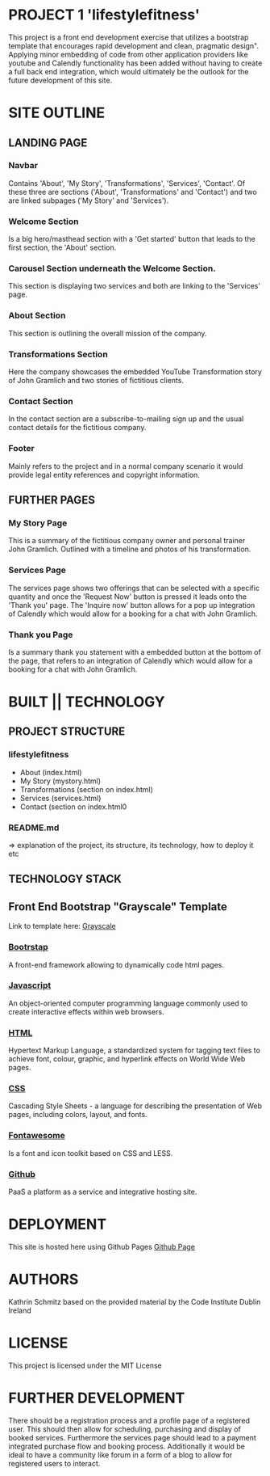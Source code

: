 # PROJECT 1 'lifestylefitness'

This project is a front end development exercise that utilizes a bootstrap template that encourages rapid development and clean, pragmatic design". Applying minor embedding of code from other application providers like youtube and Calendly functionality has been added without having to create a full back end integration, which would ultimately be the outlook for the future development of this site. 


# SITE OUTLINE 

## LANDING PAGE

### Navbar 

Contains 'About', 'My Story', 'Transformations', 'Services', 'Contact'. Of these three are sections  ('About', 'Transformations' and 'Contact') and two are linked subpages ('My Story' and 'Services'). 

### Welcome Section 
Is a big hero/masthead section with a 'Get started' button that leads to the first section, the 'About' section. 


### Carousel Section underneath the Welcome Section. 
This section is displaying two services and both are linking to the 'Services' page. 

### About Section

This section is outlining the overall mission of the company.

### Transformations Section 
Here the company showcases the embedded YouTube Transformation story of John Gramlich and two stories of fictitious clients. 


### Contact Section 
In the contact section are a subscribe-to-mailing sign up and the usual contact details for the fictitious company. 

### Footer 
Mainly refers to the project and in a normal company scenario it would provide legal entity references and copyright information. 

## FURTHER PAGES

### My Story Page
This is a summary of the fictitious company owner and personal trainer John Gramlich. Outlined with a timeline and photos of his transformation.

### Services Page

The services page shows two offerings that can be selected with a specific quantity and once the 'Request Now' button is pressed it leads onto the 'Thank you' page. The 'Inquire now' button allows for a pop up integration of Calendly which would allow for a booking for a chat with John Gramlich. 

### Thank you Page 
Is a summary thank you statement with a embedded button at the bottom of the page, that refers to an integration of Calendly which would allow for a booking for a chat with John Gramlich. 




# BUILT || TECHNOLOGY

## PROJECT STRUCTURE

### lifestylefitness

- About (index.html)
- My Story (mystory.html)
- Transformations (section on index.html)
- Services (services.html)
- Contact (section on index.html0


### README.md
=> explanation of the project, its structure, its technology, how to deploy it etc

## TECHNOLOGY STACK

## Front End Bootstrap "Grayscale" Template 

Link to template here: 
[Grayscale](https://startbootstrap.com/theme/grayscale)


### [Bootrstap](https://getbootstrap.com/docs/4.0/getting-started/introduction/) 
A front-end framework allowing to dynamically code html pages.


### [Javascript](https://www.javascript.com/) 
An object-oriented computer programming language commonly used to create interactive effects within web browsers.

### [HTML](https://www.w3schools.com/html/) 
Hypertext Markup Language, a standardized system for tagging text files to achieve font, colour, graphic, and hyperlink effects on World Wide Web pages.

### [CSS](https://developer.mozilla.org/en-US/docs/Web/CSS) 
Cascading Style Sheets - a language for describing the presentation of Web pages, including colors, layout, and fonts.

### [Fontawesome](http://fontawesome.io/)
Is a font and icon toolkit based on CSS and LESS. 
 

### [Github](https://www.github.com) 
PaaS a platform as a service and integrative hosting site.


# DEPLOYMENT

This site is hosted here using Github Pages [Github Page](https://lilschmitz.github.io/lifestylefitness/)


# AUTHORS

Kathrin Schmitz based on the provided material by the Code Institute Dublin Ireland

# LICENSE

This project is licensed under the MIT License


# FURTHER DEVELOPMENT

 There should be a registration process and a profile  page of a registered user. This should then allow for scheduling, purchasing and display of booked services. Furthermore the services page should lead to a payment integrated purchase flow and booking process. Additionally it would be ideal to have a community like forum in a form of a blog to allow for registered users to interact. 
  
